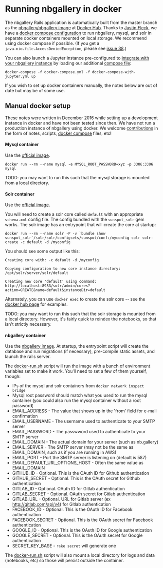 # Running nbgallery in docker

The nbgallery Rails application is automatically built from the master branch as the [nbgallery/nbgallery image](https://hub.docker.com/r/nbgallery/nbgallery/) at [Docker Hub](https://hub.docker.com).  Thanks to [Justin Fleck](https://github.com/jfleck1), we have a [docker compose configuration](../docker-compose.yml) to run nbgallery, mysql, and solr in separate docker containers mounted on local storage.  We recommend using docker compose if possible.  (If you get a `java.nio.file.AccessDeniedException`, please see [issue 38](https://github.com/nbgallery/nbgallery/issues/38).)

You can also launch a Jupyter instance pre-configured to [integrate with your nbgallery instance](jupyter_integration.md) by loading our additional [compose file](../docker-compose-with-jupyter.yml):

```
docker-compose -f docker-compose.yml -f docker-compose-with-jupyter.yml up
```

If you wish to set up docker containers manually, the notes below are out of date but may be of some use.

## Manual docker setup

These notes were written in December 2016 while setting up a development instance in docker and have not been tested since then.  We have not run a production instance of nbgallery using docker.  We welcome [contributions](https://github.com/nbgallery/nbgallery/pulls) in the form of notes, scripts, [docker compose](https://docs.docker.com/compose/) files, etc!

#### Mysql container

Use the [official image](https://hub.docker.com/_/mysql/).

`docker run --rm --name mysql -e MYSQL_ROOT_PASSWORD=xyz -p 3306:3306 mysql`

TODO: you may want to run this such that the mysql storage is mounted from a local directory.

#### Solr container

Use the [official image](https://hub.docker.com/_/solr/).

You will need to create a solr core called `default` with an appropriate `schema.xml` config file.  The config bundled with the `sunspot_solr` gem works.  The solr image has an entrypoint that will create the core at startup:

```
docker run --rm --name solr -P -v `bundle show sunspot_solr`/solr/solr/configsets/sunspot/conf:/myconfig solr solr-create -c default -d /myconfig
```

You should see some output like this:

```
Creating core with: -c default -d /myconfig

Copying configuration to new core instance directory:
/opt/solr/server/solr/default

Creating new core 'default' using command:
http://localhost:8983/solr/admin/cores?action=CREATE&name=default&instanceDir=default
```

Alternately, you can use `docker exec` to create the solr core -- see the [docker hub page](https://hub.docker.com/_/solr/) for examples.

TODO: you may want to run this such that the solr storage is mounted from a local directory.  However, it's fairly quick to reindex the notebooks, so that isn't strictly necessary.

#### nbgallery container

Use the [nbgallery image](https://hub.docker.com/r/nbgallery/nbgallery/).  At startup, the entrypoint script will create the database and run migrations (if necessary), pre-compile static assets, and launch the rails server.

The [docker-run.sh](docker-run.sh) script will run the image with a bunch of environment variables set to make it work.  You'll need to set a few of them yourself, though:

 * IPs of the mysql and solr containers from `docker network inspect bridge`
 * Mysql root password should match what you used to run the mysql container (you could also run the mysql container without a root password)
 * EMAIL_ADDRESS - The value that shows up in the 'from' field for e-mail confirmation
 * EMAIL_USERNAME - The username used to authenticate to your SMTP server
 * EMAIL_PASSWORD - The passwword used to authenticate to your SMTP server
 * EMAIL_DOMAIN - The actual domain for your server (such as nb.gallery)
 * EMAIL_SERVER - The SMTP server (may not be the same as EMAIL_DOMAIN, such as if you are running in AWS)
 * EMAIL_PORT - Port the SMTP server is listening on (default is 587)
 * EMAIL_DEFAULT_URL_OPTIONS_HOST - Often the same value as EMAIL_DOMAIN
 * GITHUB_ID - Optional. This is the OAuth ID for Github authentication
 * GITHUB_SECRET - Optional. This is the OAuth secret for Github authentication
 * GITLAB_ID - Optional. OAuth ID for Gitlab authentication
 * GITLAB_SECRET - Optional. OAuth secret for Gitlab authentication
 * GITLAB_URL - Optional. URL for Gitlab server (ex http://gitlab.com/api/v4) for Gitlab authentication
 * FACEBOOK_ID - Optional. This is the OAuth ID for Facebook authentication
 * FACEBOOK_SECRET - Optional. This is the OAuth secret for Facebook authentication
 * GOOGLE_ID - Optional. This is the OAuth ID for Google authentication
 * GOOGLE_SECRET - Optional. This is the OAuth secret for Google authentication
 * SECRET_KEY_BASE - `rake secret` will generate one

The [docker-run.sh](docker-run.sh) script will also mount a local directory for logs and data (notebooks, etc) so those will persist outside the container.

